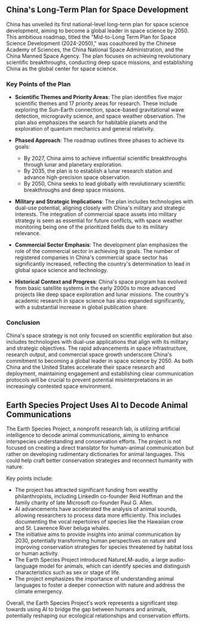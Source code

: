 ## China's Long-Term Plan for Space Development

China has unveiled its first national-level long-term plan for space science development, aiming to
become a global leader in space science by 2050. This ambitious roadmap, titled the "Mid-to-Long
Term Plan for Space Science Development (2024-2050)," was coauthored by the Chinese Academy of
Sciences, the China National Space Administration, and the China Manned Space Agency. The plan
focuses on achieving revolutionary scientific breakthroughs, conducting deep space missions, and
establishing China as the global center for space science.

### Key Points of the Plan

- **Scientific Themes and Priority Areas**: The plan identifies five major scientific themes and 17
  priority areas for research. These include exploring the Sun-Earth connection, space-based
  gravitational wave detection, microgravity science, and space weather observation. The plan also
  emphasizes the search for habitable planets and the exploration of quantum mechanics and general
  relativity.
- **Phased Approach**: The roadmap outlines three phases to achieve its goals:

    - By 2027, China aims to achieve influential scientific breakthroughs through lunar and
      planetary exploration.
    - By 2035, the plan is to establish a lunar research station and advance high-precision space
      observation.
    - By 2050, China seeks to lead globally with revolutionary scientific breakthroughs and deep
      space missions.

- **Military and Strategic Implications**: The plan includes technologies with dual-use potential,
  aligning closely with China's military and strategic interests. The integration of commercial
  space assets into military strategy is seen as essential for future conflicts, with space weather
  monitoring being one of the prioritized fields due to its military relevance.
- **Commercial Sector Emphasis**: The development plan emphasizes the role of the commercial sector
  in achieving its goals. The number of registered companies in China's commercial space sector has
  significantly increased, reflecting the country's determination to lead in global space science
  and technology.
- **Historical Context and Progress**: China's space program has evolved from basic satellite
  systems in the early 2000s to more advanced projects like deep space exploration and lunar
  missions. The country's academic research in space science has also expanded significantly, with a
  substantial increase in global publication share.

### Conclusion

China's space strategy is not only focused on scientific exploration but also includes technologies
with dual-use applications that align with its military and strategic objectives. The rapid
advancements in space infrastructure, research output, and commercial space growth underscore
China's commitment to becoming a global leader in space science by 2050. As both China and the
United States accelerate their space research and deployment, maintaining engagement and
establishing clear communication protocols will be crucial to prevent potential misinterpretations
in an increasingly contested space environment.

## Earth Species Project Uses AI to Decode Animal Communications

The Earth Species Project, a nonprofit research lab, is utilizing artificial intelligence to decode
animal communications, aiming to enhance interspecies understanding and conservation efforts. The
project is not focused on creating a direct translator for human-animal communication but rather on
developing rudimentary dictionaries for animal languages. This could help craft better conservation
strategies and reconnect humanity with nature.

Key points include:

- The project has attracted significant funding from wealthy philanthropists, including LinkedIn
  co-founder Reid Hoffman and the family charity of late Microsoft co-founder Paul G. Allen.
- AI advancements have accelerated the analysis of animal sounds, allowing researchers to process
  data more efficiently. This includes documenting the vocal repertoires of species like the
  Hawaiian crow and St. Lawrence River beluga whales.
- The initiative aims to provide insights into animal communication by 2030, potentially
  transforming human perspectives on nature and improving conservation strategies for species
  threatened by habitat loss or human activity.
- The Earth Species Project introduced NatureLM-audio, a large audio-language model for animals,
  which can identify species and distinguish characteristics such as sex or stage of life.
- The project emphasizes the importance of understanding animal languages to foster a deeper
  connection with nature and address the climate emergency.

Overall, the Earth Species Project's work represents a significant step towards using AI to bridge
the gap between humans and animals, potentially reshaping our ecological relationships and
conservation efforts.
